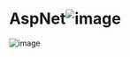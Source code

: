 # AspNet![image](https://user-images.githubusercontent.com/115897973/231537805-5a492c58-5144-40c0-bac1-85c84219b43c.png)
![image](https://user-images.githubusercontent.com/115897973/231537829-99e85c0d-dddf-410e-8a59-83d62f284f50.png)
